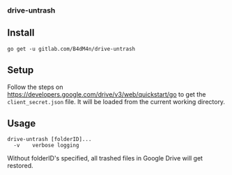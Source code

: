 ### drive-untrash

## Install

`go get -u gitlab.com/B4dM4n/drive-untrash`

## Setup

Follow the steps on https://developers.google.com/drive/v3/web/quickstart/go 
to get the `client_secret.json` file. It will be loaded from the current
working directory.

## Usage

```
drive-untrash [folderID]...
  -v	verbose logging
```

Without folderID's specified, all trashed files in Google Drive will get restored.